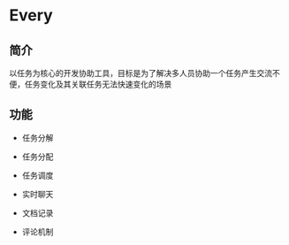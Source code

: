 # Every

## 简介

以任务为核心的开发协助工具，目标是为了解决多人员协助一个任务产生交流不便，任务变化及其关联任务无法快速变化的场景

## 功能

- 任务分解

- 任务分配

- 任务调度

- 实时聊天

- 文档记录

- 评论机制
